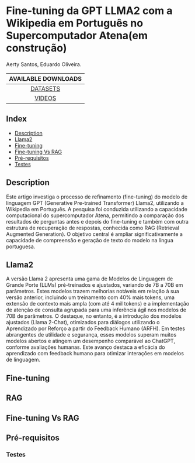 # Fine-tuning da GPT LLMA2 com a Wikipedia em Português no Supercomputador Atena(em construção)

Aerty Santos, Eduardo Oliveira.

| AVAILABLE DOWNLOADS |
| :------------------: |
| [DATASETS](#datasets) |
| [VIDEOS](#videos) |

## Index
<!-- Table of contents generated by http://tableofcontent.eu/ -->
- [Description](#description)
- [Llama2](#Llama2)
- [Fine-tuning](#Fine-tuning)
- [Fine-tuning Vs RAG](#Fine-tuningVsRAG)
- [Pré-requisitos](#Pré-requisitos)
- [Testes](#Testes)
## Description
Este artigo investiga o processo de refinamento (fine-tuning) do modelo de linguagem GPT (Generative Pre-trained Transformer) Llama2, utilizando a Wikipedia em Português. A pesquisa foi conduzida utilizando a capacidade computacional do supercomputador Atena, permitindo a comparação dos resultados de perguntas antes e depois do fine-tuning e também com outra estrutura de recuperação de respostas, conhecida como RAG (Retrieval Augmented Generation). O objetivo central é ampliar significativamente a capacidade de compreensão e geração de texto do modelo na língua portuguesa.
## Llama2
A versão Llama 2 apresenta uma gama de Modelos de Linguagem de Grande Porte (LLMs) pré-treinados e ajustados, variando de 7B a 70B em parâmetros. Estes modelos trazem melhorias notáveis em relação à sua versão anterior, incluindo um treinamento com 40% mais tokens, uma extensão de contexto mais ampla (com até 4 mil tokens) e a implementação de atenção de consulta agrupada para uma inferência ágil nos modelos de 70B de parâmetros. O destaque, no entanto, é a introdução dos modelos ajustados (Llama 2-Chat), otimizados para diálogos utilizando o Aprendizado por Reforço a partir do Feedback Humano (ARFH). Em testes abrangentes de utilidade e segurança, esses modelos superam muitos modelos abertos e atingem um desempenho comparável ao ChatGPT, conforme avaliações humanas. Este avanço destaca a eficácia do aprendizado com feedback humano para otimizar interações em modelos de linguagem.
## Fine-tuning

## RAG

## Fine-tuning Vs RAG

## Pré-requisitos

### Testes
